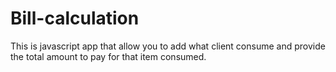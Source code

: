 # Bill-calculation
This is javascript app that allow you to add what client consume and provide the total amount to pay for that item consumed.
